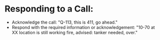 # Responding to a Call:

* Acknowledge the call: "Q-113, this is 411, go ahead."
* Respond with the required information or acknowledgement: "10-70 at XX location is still working fire, advised: tanker needed, over."
